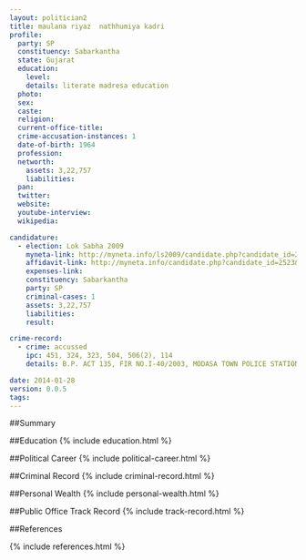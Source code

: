 ```yaml
---
layout: politician2
title: maulana riyaz  nathhumiya kadri
profile: 
  party: SP
  constituency: Sabarkantha
  state: Gujarat
  education: 
    level: 
    details: literate madresa education
  photo: 
  sex: 
  caste: 
  religion: 
  current-office-title: 
  crime-accusation-instances: 1
  date-of-birth: 1964
  profession: 
  networth: 
    assets: 3,22,757
    liabilities: 
  pan: 
  twitter: 
  website: 
  youtube-interview: 
  wikipedia: 

candidature: 
  - election: Lok Sabha 2009
    myneta-link: http://myneta.info/ls2009/candidate.php?candidate_id=2523
    affidavit-link: http://myneta.info/candidate.php?candidate_id=2523&scan=original
    expenses-link: 
    constituency: Sabarkantha 
    party: SP
    criminal-cases: 1
    assets: 3,22,757
    liabilities: 
    result:  

crime-record: 
  - crime: accussed
    ipc: 451, 324, 323, 504, 506(2), 114
    details: B.P. ACT 135, FIR NO.I-40/2003, MODASA TOWN POLICE STATION, PRINCIPLE CIVIL JUDGE and JUD. MAG. F.C., MODASA, CASE NO. 1714/2003, CASE IS PENDING 

date: 2014-01-28
version: 0.0.5
tags: 
---
```

##Summary


##Education
{% include education.html %}


##Political Career
{% include political-career.html %}


##Criminal Record
{% include criminal-record.html %}


##Personal Wealth
{% include personal-wealth.html %}


##Public Office Track Record
{% include track-record.html %}


##References


{% include references.html %}